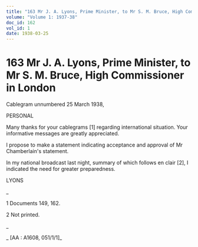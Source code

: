 ```yaml
---
title: "163 Mr J. A. Lyons, Prime Minister, to Mr S. M. Bruce, High Commissioner in London"
volume: "Volume 1: 1937-38"
doc_id: 162
vol_id: 1
date: 1938-03-25
---
```


# 163 Mr J. A. Lyons, Prime Minister, to Mr S. M. Bruce, High Commissioner in London

Cablegram unnumbered 25 March 1938,

PERSONAL

Many thanks for your cablegrams [1] regarding international situation. Your informative messages are greatly appreciated.

I propose to make a statement indicating acceptance and approval of Mr Chamberlain's statement.

In my national broadcast last night, summary of which follows en clair [2], I indicated the need for greater preparedness.

LYONS

_

1 Documents 149, 162.

2 Not printed.

_

_ [AA : A1608, 051/1/1]_
